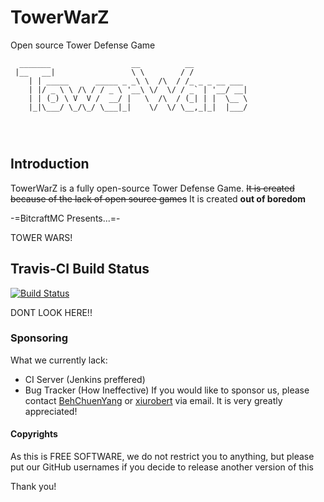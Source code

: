 # TowerWarZ
Open source Tower Defense Game

```
  _______                  __          __            
 |__   __|                 \ \        / /            
    | | _____      _____ _ _\ \  /\  / /_ _ _ __ ___ 
    | |/ _ \ \ /\ / / _ \ '__\ \/  \/ / _` | '__/ __|
    | | (_) \ V  V /  __/ |   \  /\  / (_| | |  \__ \
    |_|\___/ \_/\_/ \___|_|    \/  \/ \__,_|_|  |___/
                                                     
                                                     
                                                     
```
## Introduction
TowerWarZ is a fully open-source Tower Defense Game. ~~It is created because of the lack of open source games~~ It is created **out of boredom**

-=BitcraftMC Presents...=-

TOWER WARS!

## Travis-CI Build Status
[![Build Status](https://travis-ci.org/xiurobert/TowerWars.svg)](https://travis-ci.org/xiurobert/TowerWars)

DONT LOOK HERE!!
### Sponsoring
What we currently lack: 
- CI Server (Jenkins preffered)
- Bug Tracker (How Ineffective)
If you would like to sponsor us, please contact [BehChuenYang](mailto:depictiger@gmail.com) or [xiurobert](mailto:xiurobert@gmail.com) via email. It is very greatly appreciated!

#### Copyrights
As this is FREE SOFTWARE, we do not restrict you to anything, but please put our GitHub usernames if you decide to release
another version of this

Thank you!
